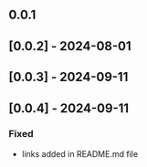 ## 0.0.1
## [0.0.2] - 2024-08-01
## [0.0.3] - 2024-09-11
## [0.0.4] - 2024-09-11

### Fixed
- links added in README.md file
